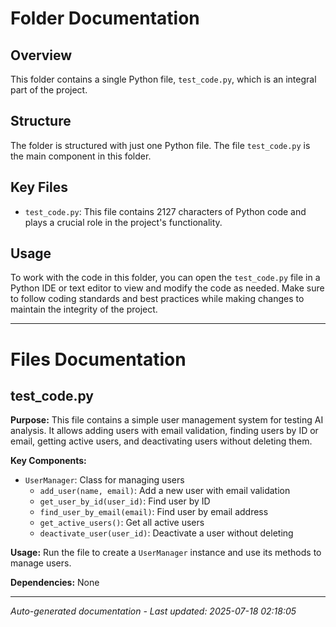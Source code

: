 # Folder Documentation

## Overview
This folder contains a single Python file, `test_code.py`, which is an integral part of the project.

## Structure
The folder is structured with just one Python file. The file `test_code.py` is the main component in this folder.

## Key Files
- `test_code.py`: This file contains 2127 characters of Python code and plays a crucial role in the project's functionality.

## Usage
To work with the code in this folder, you can open the `test_code.py` file in a Python IDE or text editor to view and modify the code as needed. Make sure to follow coding standards and best practices while making changes to maintain the integrity of the project.

---

# Files Documentation

## test_code.py

**Purpose:** This file contains a simple user management system for testing AI analysis. It allows adding users with email validation, finding users by ID or email, getting active users, and deactivating users without deleting them.

**Key Components:**
- `UserManager`: Class for managing users
  - `add_user(name, email)`: Add a new user with email validation
  - `get_user_by_id(user_id)`: Find user by ID
  - `find_user_by_email(email)`: Find user by email address
  - `get_active_users()`: Get all active users
  - `deactivate_user(user_id)`: Deactivate a user without deleting

**Usage:** Run the file to create a `UserManager` instance and use its methods to manage users.

**Dependencies:** None

---
*Auto-generated documentation - Last updated: 2025-07-18 02:18:05*
